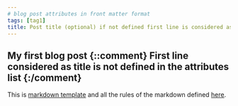 ```yaml
---
# blog post attributes in front matter format
tags: [tag1]
title: Post title (optional) if not defined first line is considered as post title
---
```

## My first blog post {::comment} First line considered as title is not defined in the attributes list {:/comment}

This is [markdown template](http://kramdown.gettalong.org/index.html) and all the rules of the markdown defined [here](http://kramdown.gettalong.org/quickref.html).




